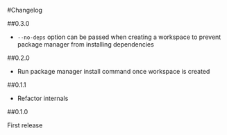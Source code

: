 #Changelog

##0.3.0

- `--no-deps` option can be passed when creating a workspace to prevent package manager from installing dependencies

##0.2.0

- Run package manager install command once workspace is created

##0.1.1

- Refactor internals

##0.1.0

First release
